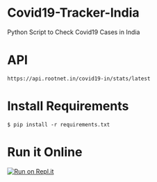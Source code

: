 # Covid19-Tracker-India
  Python Script to Check Covid19 Cases in India
# API
`https://api.rootnet.in/covid19-in/stats/latest`
# Install Requirements
`$ pip install -r requirements.txt`
# Run it Online
[![Run on Repl.it](https://repl.it/badge/github/Ryuk-me/Covid19-Tracker-India)](https://repl.it/github/Ryuk-me/Covid19-Tracker-India)

